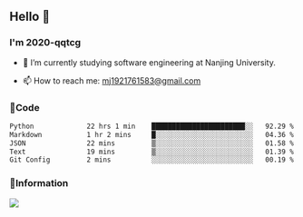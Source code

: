 ## Hello 👋


### I'm 2020-qqtcg

- 🔭 I’m currently studying software engineering at Nanjing University. 
<!-- - 🌱 I’m currently learning MLsys and -->
<!-- - 👯 I’m looking to collaborate on ... -->
<!-- - 🤔 I’m looking for help with ... -->
<!-- - 💬 Ask me about ... -->
- 📫 How to reach me: mj1921761583@gmail.com
<!-- - 😄 Pronouns: ... -->
<!-- - ⚡ Fun fact: ... -->

### 🌱Code
<!--START_SECTION:waka-->

```txt
Python             22 hrs 1 min    ███████████████████████░░   92.29 %
Markdown           1 hr 2 mins     █░░░░░░░░░░░░░░░░░░░░░░░░   04.36 %
JSON               22 mins         ▒░░░░░░░░░░░░░░░░░░░░░░░░   01.58 %
Text               19 mins         ▒░░░░░░░░░░░░░░░░░░░░░░░░   01.39 %
Git Config         2 mins          ░░░░░░░░░░░░░░░░░░░░░░░░░   00.19 %
```

<!--END_SECTION:waka-->

### 💬Information
![](https://github-readme-stats.vercel.app/api?username=2020-qqtcg&theme=buefy&hide_border=false)


<!-- <div align="center"> <img src="https://github-readme-activity-graph.vercel.app/graph?username=2020-qqtcg&theme=minimal" /> </div> -->


